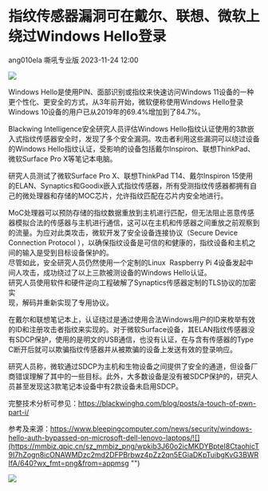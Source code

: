 #  指纹传感器漏洞可在戴尔、联想、微软上绕过Windows Hello登录   
ang010ela  嘶吼专业版   2023-11-24 12:00  
  
![](https://mmbiz.qpic.cn/mmbiz_gif/wpkib3J60o297rwgIksvLibPOwR24tqI8dGRUah80YoBLjTBJgws2n0ibdvfvv3CCm0MIOHTAgKicmOB4UHUJ1hH5g/640?wx_fmt=gif "")  
  
Windows Hello是使用PIN、面部识别或指纹来快速访问Windows 11设备的一种更个性化、更安全的方式，从3年前开始，微软便称使用Windows Hello登录Windows 10设备的用户已从2019年的69.4%增加到了84.7%。  
  
Blackwing Intelligence安全研究人员评估Windows Hello指纹认证使用的3款嵌入式指纹传感器安全时，发现了多个安全漏洞。攻击者利用这些漏洞可以绕过设备的Windows Hello指纹认证，受影响的设备包括戴尔Inspiron、联想ThinkPad、微软Surface Pro X等笔记本电脑。  
  
研究人员测试了微软Surface Pro X、联想ThinkPad T14、戴尔Inspiron 15使用的ELAN、Synaptics和Goodix嵌入式指纹传感器，所有受测指纹传感器都拥有自己的微处理器和存储的MOC芯片，允许指纹匹配在芯片内安全地进行。  
  
MoC处理器可以预防存储的指纹数据重放到主机进行匹配，但无法阻止恶意传感器模拟合法的传感器与主机进行通信，这可以在主机和传感器之间重放之前观察到的流量。为应对此类攻击，微软开发了安全设备连接协议（Secure Device Connection Protocol ），以确保指纹设备是可信的和健康的，指纹设备和主机之间的输入是受到目标设备保护的。  
尽管如此，安全研究人员仍然使用一个定制的Linux  Raspberry Pi 4设备发起中间人攻击，成功绕过了以上三款被测设备的Windows Hello认证。  
研究人员使用软件和硬件逆向工程破解了Synaptics传感器定制的TLS协议的加密实  
现，解码并重新实现了专用协议。  
  
在戴尔和联想笔记本上，认证绕过是通过使用合法Windows用户的ID来枚举有效的ID和注册攻击者指纹来实现的。对于微软Surface设备，其ELAN指纹传感器没有SDCP保护，使用的是明文的USB通信，也没有认证，在与含有传感器的Type C断开后就可以欺骗指纹传感器并从被欺骗的设备上发送有效的登录响应。  
  
研究人员称，微软通过SDCP为主机和生物设备之间提供了安全的通道，但设备厂商错误理解了其中的一些目标。此外，大多数设备是没有被SDCP保护的，研究人员甚至发现这3款笔记本设备中有2款设备未启用SDCP。  
  
完整技术分析可参见：https://blackwinghq.com/blog/posts/a-touch-of-pwn-part-i/  
  
参考及来源：https://www.bleepingcomputer.com/news/security/windows-hello-auth-bypassed-on-microsoft-dell-lenovo-laptops/![](https://mmbiz.qpic.cn/sz_mmbiz_png/wpkib3J60o2icMKDYBpteI8CtaohicT9I7hZogn8icONAWMDzc2md2DFPBrbwz4pZz2qn5EGiaDKpTuibgKvG3BWRIfA/640?wx_fmt=png&from=appmsg "")  
  
  
![](https://mmbiz.qpic.cn/sz_mmbiz_png/wpkib3J60o2icMKDYBpteI8CtaohicT9I7hrSH4nEJfVsByyvfmbj3AYKOOo1jPliaHDDWIn1ibNKmRWUclvQ41saKg/640?wx_fmt=png&from=appmsg "")  
  
  
